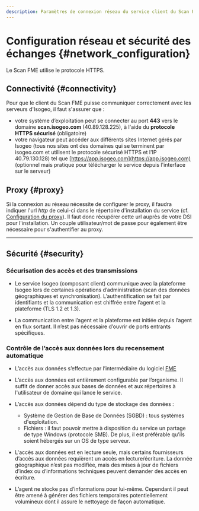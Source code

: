 ```yaml
---
description: Paramètres de connexion réseau du service client du Scan FME (Isogeo)
---
```


# Configuration réseau et sécurité des échanges {#network_configuration}

Le Scan FME utilise le protocole HTTPS.

## Connectivité {#connectivity}

Pour que le client du Scan FME puisse communiquer correctement avec les serveurs d'Isogeo, il faut s'assurer que :

* votre système d’exploitation peut se connecter au port **443** vers le domaine **scan.isogeo.com** (40.89.128.225), à l'aide du **protocole HTTPS sécurisé** (obligatoire)
* votre navigateur peut accéder aux différents sites Internet gérés par Isogeo (tous nos sites ont des domaines qui se terminent par isogeo.com et utilisent le protocole sécurisé HTTPS et l'IP 40.79.130.128) tel que [https://app.isogeo.com](https://app.isogeo.com) (optionnel mais pratique pour télécharger le service depuis l'interface sur le serveur)

## Proxy {#proxy}

Si la connexion au réseau nécessite de configurer le proxy, il faudra indiquer l'url *http* de celui-ci dans le répertoire d'installation du service (cf. [Configuration du proxy](setup.html#config_proxy)). Il faut donc récupérer cette url auprès de votre DSI pour l'installation. Un couple utilisateur/mot de passe pour également être nécessaire pour s'authentifier au proxy.

<!-- Il faut vérifier auprès de vos éventuels pare-feu, proxy et fichiers hosts qu'ils autorisent bien les communications. Généralement vous obtiendrez ces informations auprès de votre service informatique. -->

----

## Sécurité {#security}

### Sécurisation des accès et des transmissions

* Le service Isogeo (composant client) communique avec la plateforme Isogeo lors de certaines opérations d’administration (scan des données géographiques et synchronisation). L’authentification se fait par identifiants et la communication est chiffrée entre l’agent et la plateforme (TLS 1.2 et 1.3).

* La communication entre l’agent et la plateforme est initiée depuis l’agent en flux sortant. Il n’est pas nécessaire d’ouvrir de ports entrants spécifiques.

### Contrôle de l’accès aux données lors du recensement automatique

* L’accès aux données s’effectue par l’intermédiaire du logiciel [FME](http://www.safe.com/fme/fme-technology/fme-desktop/overview/)

* L’accès aux données est entièrement configurable par l’organisme. Il suffit de donner accès aux bases de données et aux répertoires à l'utilisateur de domaine qui lance le service.

* L’accès aux données dépend du type de stockage des données :
  * Système de Gestion de Base de Données (SGBD) : tous systèmes d'exploitation.
  * Fichiers : il faut pouvoir mettre à disposition du service un partage de type Windows (protocole SMB). De plus, il est préférable qu'ils soient hébergés sur un OS de type serveur.

* L'accès aux données est en lecture seule, mais certains fournisseurs d’accès aux données requièrent un accès en lecture/écriture. La donnée géographique n’est pas modifiée, mais des mises à jour de fichiers d’index ou d’informations techniques peuvent demander des accès en écriture.

* L’agent ne stocke pas d’informations pour lui-même. Cependant il peut être amené à générer des fichiers temporaires potentiellement volumineux dont il assure le nettoyage de façon automatique.
